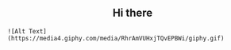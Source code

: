 
<h2 align="center">
  Hi there
</h2>


    ![Alt Text](https://media4.giphy.com/media/RhrAmVUHxjTQvEPBWi/giphy.gif)







